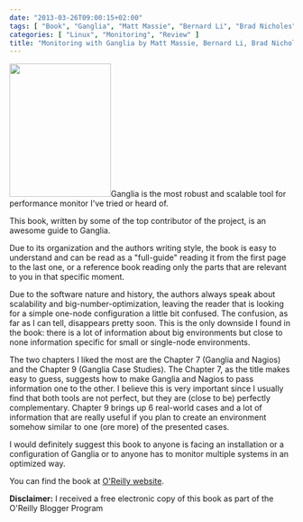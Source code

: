 ```yaml
---
date: "2013-03-26T09:00:15+02:00"
tags: [ "Book", "Ganglia", "Matt Massie", "Bernard Li", "Brad Nicholes", "Vladimir Vuksan", "Robert Alexander", "Jeff Buchbinder", "Frederiko Costa", "Alex Dean", "Dave Josephsen", "Peter Phaal", "Daniel Pocock", "O'Reilly Media" ]
categories: [ "Linux", "Monitoring", "Review" ]
title: "Monitoring with Ganglia by Matt Massie, Bernard Li, Brad Nicholes, Vladimir Vuksan, Robert Alexander, Jeff Buchbinder, Frederiko Costa, Alex Dean, Dave Josephsen, Peter Phaal, Daniel Pocock (O'Reilly Media)"
---
```

<img class="alignleft" alt="" src="http://akamaicovers.oreilly.com/images/9781449329709/cat.gif" width="180" height="236" />Ganglia is the most robust and scalable tool for performance monitor I've tried or heard of.

This book, written by some of the top contributor of the project, is an awesome guide to Ganglia.

Due to its organization and the authors writing style, the book is easy to understand and can be read as a "full-guide" reading it from the first page to the last one, or a reference book reading only the parts that are relevant to you in that specific moment.

Due to the software nature and history, the authors always speak about scalability and big-number-optimization, leaving the reader that is looking for a simple one-node configuration a little bit confused. The confusion, as far as I can tell, disappears pretty soon. This is the only downside I found in the book: there is a lot of information about big environments but close to none information specific for small or single-node environments.

The two chapters I liked the most are the Chapter 7 (Ganglia and Nagios) and the Chapter 9 (Ganglia Case Studies). The Chapter 7, as the title makes easy to guess, suggests how to make Ganglia and Nagios to pass information one to the other. I believe this is very important since I usually find that both tools are not perfect, but they are (close to be) perfectly complementary. Chapter 9 brings up 6 real-world cases and a lot of information that are really useful if you plan to create an environment somehow similar to one (ore more) of the presented cases.

I would definitely suggest this book to anyone is facing an installation or a configuration of Ganglia or to anyone has to monitor multiple systems in an optimized way.

You can find the book at [O'Reilly website](http://shop.oreilly.com/product/0636920025573.do).

**Disclaimer:** I received a free electronic copy of this book as part of the O'Reilly Blogger Program
